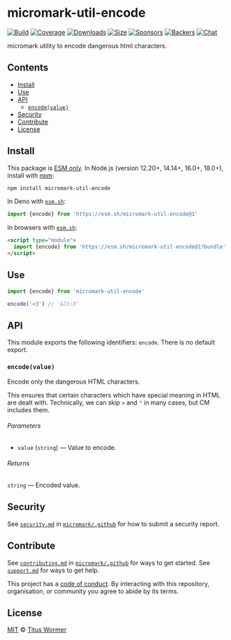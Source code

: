 # micromark-util-encode

[![Build][build-badge]][build]
[![Coverage][coverage-badge]][coverage]
[![Downloads][downloads-badge]][downloads]
[![Size][bundle-size-badge]][bundle-size]
[![Sponsors][sponsors-badge]][opencollective]
[![Backers][backers-badge]][opencollective]
[![Chat][chat-badge]][chat]

micromark utility to encode dangerous html characters.

## Contents

*   [Install](#install)
*   [Use](#use)
*   [API](#api)
    *   [`encode(value)`](#encodevalue)
*   [Security](#security)
*   [Contribute](#contribute)
*   [License](#license)

## Install

This package is [ESM only][esm].
In Node.js (version 12.20+, 14.14+, 16.0+, 18.0+), install with [npm][]:

```sh
npm install micromark-util-encode
```

In Deno with [`esm.sh`][esmsh]:

```js
import {encode} from 'https://esm.sh/micromark-util-encode@1'
```

In browsers with [`esm.sh`][esmsh]:

```html
<script type="module">
  import {encode} from 'https://esm.sh/micromark-util-encode@1?bundle'
</script>
```

## Use

```js
import {encode} from 'micromark-util-encode'

encode('<3') // '&lt;3'
```

## API

This module exports the following identifiers: `encode`.
There is no default export.

### `encode(value)`

Encode only the dangerous HTML characters.

This ensures that certain characters which have special meaning in HTML are
dealt with.
Technically, we can skip `>` and `"` in many cases, but CM includes them.

###### Parameters

*   `value` (`string`) — Value to encode.

###### Returns

`string` — Encoded value.

## Security

See [`security.md`][securitymd] in [`micromark/.github`][health] for how to
submit a security report.

## Contribute

See [`contributing.md`][contributing] in [`micromark/.github`][health] for ways
to get started.
See [`support.md`][support] for ways to get help.

This project has a [code of conduct][coc].
By interacting with this repository, organisation, or community you agree to
abide by its terms.

## License

[MIT][license] © [Titus Wormer][author]

<!-- Definitions -->

[build-badge]: https://github.com/micromark/micromark/workflows/main/badge.svg

[build]: https://github.com/micromark/micromark/actions

[coverage-badge]: https://img.shields.io/codecov/c/github/micromark/micromark.svg

[coverage]: https://codecov.io/github/micromark/micromark

[downloads-badge]: https://img.shields.io/npm/dm/micromark-util-encode.svg

[downloads]: https://www.npmjs.com/package/micromark-util-encode

[bundle-size-badge]: https://img.shields.io/bundlephobia/minzip/micromark-util-encode.svg

[bundle-size]: https://bundlephobia.com/result?p=micromark-util-encode

[sponsors-badge]: https://opencollective.com/unified/sponsors/badge.svg

[backers-badge]: https://opencollective.com/unified/backers/badge.svg

[opencollective]: https://opencollective.com/unified

[npm]: https://docs.npmjs.com/cli/install

[esm]: https://gist.github.com/sindresorhus/a39789f98801d908bbc7ff3ecc99d99c

[esmsh]: https://esm.sh

[chat-badge]: https://img.shields.io/badge/chat-discussions-success.svg

[chat]: https://github.com/micromark/micromark/discussions

[license]: https://github.com/micromark/micromark/blob/main/license

[author]: https://wooorm.com

[health]: https://github.com/micromark/.github

[securitymd]: https://github.com/micromark/.github/blob/HEAD/security.md

[contributing]: https://github.com/micromark/.github/blob/HEAD/contributing.md

[support]: https://github.com/micromark/.github/blob/HEAD/support.md

[coc]: https://github.com/micromark/.github/blob/HEAD/code-of-conduct.md
